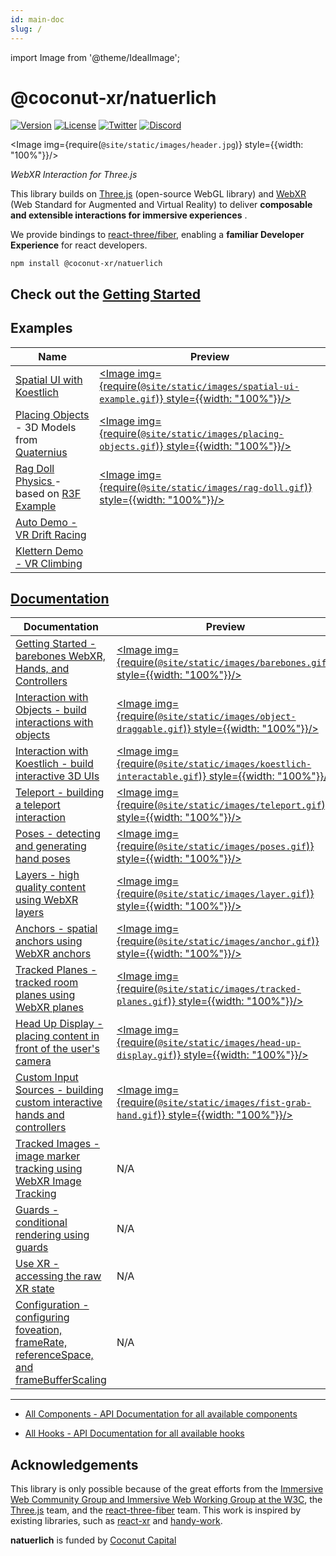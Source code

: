 ```yaml
---
id: main-doc
slug: /
---
```


import Image from '@theme/IdealImage';

# @coconut-xr/natuerlich

[![Version](https://img.shields.io/npm/v/@coconut-xr/natuerlich?style=flat-square)](https://npmjs.com/package/@coconut-xr/natuerlich)
[![License](https://img.shields.io/github/license/coconut-xr/natuerlich.svg?style=flat-square)](https://github.com/coconut-xr/natuerlich/blob/master/LICENSE)
[![Twitter](https://img.shields.io/twitter/follow/coconut_xr?style=flat-square)](https://twitter.com/coconut_xr)
[![Discord](https://img.shields.io/discord/1087727032240185424?style=flat-square&label=discord)](https://discord.gg/RbyaXJJaJM)

<Image img={require(`@site/static/images/header.jpg`)} style={{width: "100%"}}/>

_WebXR Interaction for Three.js_

This library builds on [Three.js](https://github.com/mrdoob/three.js) (open-source WebGL library) and [WebXR](https://immersiveweb.dev/) (Web Standard for Augmented and Virtual Reality) to deliver **composable and extensible interactions for immersive experiences** .

We provide bindings to [react-three/fiber](https://github.com/pmndrs/react-three-fiber), enabling a **familiar Developer Experience** for react developers.

`npm install @coconut-xr/natuerlich`

## Check out the [Getting Started](/getting-started)

## Examples

| Name| Preview|
| - | - |
| <a href="https://codesandbox.io/s/natuerlich-spatual-ui-example-xmdpvq?file=/src/app.tsx">Spatial UI with Koestlich</a>      | <a href="https://codesandbox.io/s/natuerlich-spatual-ui-example-xmdpvq?file=/src/app.tsx"><Image img={require(`@site/static/images/spatial-ui-example.gif`)} style={{width: "100%"}}/></a>                       |
| <a href="https://codesandbox.io/s/natuerlich-placing-objects-3q74pk?file=/src/app.tsx">Placing Objects </a> - 3D Models from [Quaternius](https://quaternius.com/)| <a href="https://codesandbox.io/s/natuerlich-placing-objects-3q74pk?file=/src/app.tsx"><Image img={require(`@site/static/images/placing-objects.gif`)} style={{width: "100%"}}/></a>                           |
| <a href="https://codesandbox.io/s/natuerlich-ragdoll-physics-j2q7mc?file=/src/App.js">Rag Doll Physics </a> - based on [R3F Example](https://codesandbox.io/s/wdzv4)      | <a href="https://codesandbox.io/s/natuerlich-ragdoll-physics-j2q7mc?file=/src/App.js"><Image img={require(`@site/static/images/rag-doll.gif`)} style={{width: "100%"}}/></a>                                 |
| <a href="https://coconut-xr.github.io/auto/">Auto Demo - VR Drift Racing</a>| |
| <a href="https://coconut-xr.github.io/klettern/">Klettern Demo - VR Climbing</a>| |

## [Documentation](/)

| Documentation| Preview|
| - | - |
| <a href="/getting-started">Getting Started - barebones WebXR, Hands, and Controllers</a> | <a href="/getting-started"><Image img={require(`@site/static/images/barebones.gif`)} style={{width: "100%"}}/></a>                               |
| <a href="/object-interaction">Interaction with Objects - build interactions with objects</a> | <a href="/object-interaction"><Image img={require(`@site/static/images/object-draggable.gif`)} style={{width: "100%"}}/></a>                          |
| <a href="/koestlich-interaction">Interaction with Koestlich - build interactive 3D UIs</a> | <a href="/koestlich-interaction"><Image img={require(`@site/static/images/koestlich-interactable.gif`)} style={{width: "100%"}}/></a>                 |
| <a href="/teleport">Teleport - building a teleport interaction</a>               | <a href="/teleport"><Image img={require(`@site/static/images/teleport.gif`)} style={{width: "100%"}}/></a>                                |
| <a href="/poses">Poses - detecting and generating hand poses</a>               | <a href="/poses"><Image img={require(`@site/static/images/poses.gif`)} style={{width: "100%"}}/></a>                                |
| <a href="/layers">Layers - high quality content using WebXR layers</a>         | <a href="/layers"><Image img={require(`@site/static/images/layer.gif`)} style={{width: "100%"}}/></a>                                   |
| <a href="/anchors">Anchors - spatial anchors using WebXR anchors</a>            | <a href="/anchors"><Image img={require(`@site/static/images/anchor.gif`)} style={{width: "100%"}}/></a>                                |
| <a href="/tracked-planes">Tracked Planes - tracked room planes using WebXR planes</a>   | <a href="/tracked-planes"><Image img={require(`@site/static/images/tracked-planes.gif`)} style={{width: "100%"}}/></a>                          |
| <a href="/head-up-display">Head Up Display - placing content in front of the user's camera</a> | <a href="/head-up-display"><Image img={require(`@site/static/images/head-up-display.gif`)} style={{width: "100%"}}/></a>                        |
| <a href="/custom-input-sources">Custom Input Sources - building custom interactive hands and controllers</a> | <a href="/custom-input-sources"><Image img={require(`@site/static/images/fist-grab-hand.gif`)} style={{width: "100%"}}/></a>                      |
| <a href="/images"> Tracked Images - image marker tracking using WebXR Image Tracking </a>                                         | N/A                                                                                       |
| <a href="/guards">Guards - conditional rendering using guards </a>                                                                  | N/A                                                                                       |
| <a href="/use-xr"> Use XR - accessing the raw XR state </a>                                                                          | N/A                                                                                       |
| <a href="/configuration">Configuration - configuring foveation, frameRate, referenceSpace, and frameBufferScaling </a>                   | N/A                                                                                       |

---

- <a href="/all-components">All Components - API Documentation for all available components</a>

- <a href="/all-hooks">All Hooks - API Documentation for all available hooks</a>

## Acknowledgements

This library is only possible because of the great efforts from the [Immersive Web Community Group and Immersive Web Working Group at the W3C](https://github.com/immersive-web), the [Three.js](https://github.com/mrdoob/three.js) team, and the [react-three-fiber](https://github.com/pmndrs/react-three-fiber) team. This work is inspired by existing libraries, such as [react-xr](https://github.com/pmndrs/react-xr) and [handy-work](https://github.com/AdaRoseCannon/handy-work).

**natuerlich** is funded by [Coconut Capital](https://coconut.capital/)
